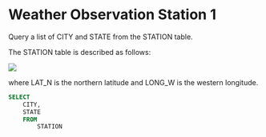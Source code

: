 # Weather Observation Station 1

Query a list of CITY and STATE from the STATION table.

The STATION table is described as follows:

<img src="https://s3.amazonaws.com/hr-challenge-images/9336/1449345840-5f0a551030-Station.jpg" size=70%>

where LAT_N is the northern latitude and LONG_W is the western longitude.

```sql
SELECT
    CITY,
    STATE
    FROM
        STATION
```